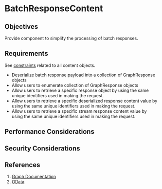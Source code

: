 # BatchResponseContent

## Objectives

Provide component to simplify the processing of batch responses.

## Requirements

See [constraints](ContentArchitecturalConstraints.md) related to all content objects.

- Deserialize batch response payload into a collection of GraphResponse objects
- Allow users to enumerate collection of GraphResponse objects
- Allow users to retrieve a specific response object by using the same unique identifiers used in making the request.
- Allow users to retrieve a specific deserialized response content value by using the same unique identifiers used in making the request.
- Allow users to retrieve a specific stream response content value by using the same unique identifiers used in making the request.

## Performance Considerations

## Security Considerations

## References

1. [Graph Documentation]( https://learn.microsoft.com/en-us/graph/json-batching)
1. [OData](https://www.oasis-open.org/committees/download.php/60365/odata-json-format-v4.01-wd02-2017-03-24.docx)

